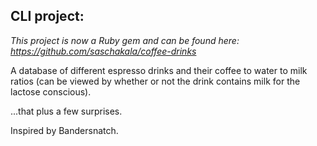 ## CLI project:

*This project is now a Ruby gem and can be found here: https://github.com/saschakala/coffee-drinks*

A database of different espresso drinks and their coffee to water to milk ratios (can be viewed by whether or not the drink contains milk for the lactose conscious).

...that plus a few surprises. 

Inspired by Bandersnatch.